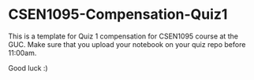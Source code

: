 # CSEN1095-Compensation-Quiz1

This is a template for Quiz 1 compensation for CSEN1095 course at the GUC. 
Make sure that you upload your notebook on your quiz repo before 11:00am.

Good luck :)

